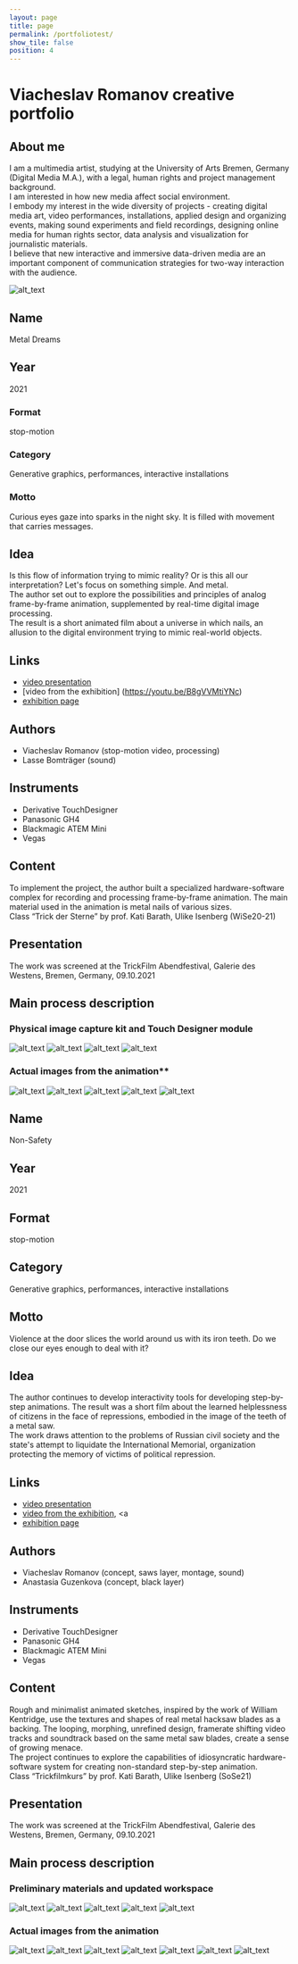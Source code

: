 ```yaml
---
layout: page
title: page
permalink: /portfoliotest/
show_tile: false
position: 4
---
```


# Viacheslav Romanov creative portfolio

## About me         
I am a multimedia artist, studying at the University of Arts Bremen, Germany (Digital Media M.A.), with a legal, human rights and project management background.  
I am interested in how new media affect social environment.  
I embody my interest in the wide diversity of projects - creating digital media art, video performances, installations, applied design and organizing events, making sound experiments and field recordings, designing online media 
for human rights sector, data analysis and visualization for journalistic materials.  
I believe that new interactive and immersive data-driven media are an important component of communication strategies for two-way interaction with the audience. 


![alt_text](images/image1.png "image_tooltip")
## Name
Metal Dreams

## Year
2021

### Format
stop-motion

### Category
Generative graphics, performances, interactive installations

### Motto
Curious eyes gaze into sparks in the night sky. It is filled with movement that carries messages. 

## Idea
Is this flow of information trying to mimic reality? Or is this all our interpretation? Let's focus on something simple. And metal.  
The author set out to explore the possibilities and principles of analog frame-by-frame animation, supplemented by real-time digital image processing.  
The result is a short animated film about a universe in which nails, an allusion to the digital environment trying to mimic real-world objects.

## Links
- [video presentation](https://www.youtube.com/watch?v=hoF9YWCXGP8)
- [video from the exhibition] (https://youtu.be/B8gVVMtiYNc)
- [exhibition page](https://www.gadewe.de/archiv-1/)

## Authors
- Viacheslav Romanov (stop-motion video, processing)
- Lasse Bomträger (sound) 

## Instruments
- Derivative TouchDesigner
- Panasonic GH4
- Blackmagic ATEM Mini
- Vegas

## Content
To implement the project, the author built a specialized hardware-software complex for recording and processing frame-by-frame animation. The main material used in the animation is metal nails of various sizes.  
Class “Trick der Sterne” by prof. Kati Barath, Ulike Isenberg (WiSe20-21)

## Presentation
The work was screened at the TrickFilm Abendfestival, Galerie des Westens, Bremen, Germany, 09.10.2021

## Main process description
### Physical image capture kit and Touch Designer module
![alt_text](images/image2.jpg "image_tooltip")
![alt_text](images/image3.png "image_tooltip")
![alt_text](images/image4.jpg "image_tooltip")
![alt_text](images/image5.jpg "image_tooltip")

### Actual images from the animation**
![alt_text](images/image6.png "image_tooltip")
![alt_text](images/image7.png "image_tooltip")
![alt_text](images/image8.png "image_tooltip")
![alt_text](images/image9.png "image_tooltip")
![alt_text](images/image10.png "image_tooltip")

## Name
Non-Safety

## Year
2021

## Format
stop-motion

## Category
Generative graphics, performances, interactive installations

## Motto
Violence at the door slices the world around us with its iron teeth. Do we close our eyes enough to deal with it?

## Idea
The author continues to develop interactivity tools for developing step-by-step animations. The result was a short film about the learned helplessness of citizens in the face of repressions, embodied in the image of the teeth of a metal saw.  
The work draws attention to the problems of Russian civil society and the state's attempt to liquidate the International Memorial, organization protecting the memory of victims of political repression.

## Links

- [video presentation](https://youtu.be/dtdSBjwnP1Q)
- [video from the exhibition](https://youtu.be/1qbdijwvhPE)</a>, <a 
- [exhibition page](https://www.gadewe.de/archiv-1/)
   
## Authors
- Viacheslav Romanov (concept, saws layer, montage, sound)
- Anastasia Guzenkova (concept, black layer) 

## Instruments
- Derivative TouchDesigner 
- Panasonic GH4 
- Blackmagic ATEM Mini
- Vegas

## Content
Rough and minimalist animated sketches, inspired by the work of William Kentridge, use the textures and shapes of real metal hacksaw blades as a backing. The looping, morphing, unrefined design, framerate shifting video tracks and soundtrack based on the same metal saw blades, create a sense of growing menace.  
The project continues to explore the capabilities of idiosyncratic hardware-software system for creating non-standard step-by-step animation.  
Class “Trickfilmkurs” by prof. Kati Barath, Ulike Isenberg (SoSe21)

## Presentation
The work was screened at the TrickFilm Abendfestival, Galerie des Westens, Bremen, Germany, 09.10.2021

## Main process description
### Preliminary materials and updated workspace
![alt_text](images/image11.png "image_tooltip")
![alt_text](images/image12.png "image_tooltip")
![alt_text](images/image13.jpg "image_tooltip")
![alt_text](images/image14.jpg "image_tooltip")
![alt_text](images/image15.jpg "image_tooltip")

### Actual images from the animation
![alt_text](images/image16.png "image_tooltip")
![alt_text](images/image17.png "image_tooltip")
![alt_text](images/image18.png "image_tooltip")
![alt_text](images/image19.png "image_tooltip")
![alt_text](images/image20.png "image_tooltip")
![alt_text](images/image21.png "image_tooltip")
![alt_text](images/image22.png "image_tooltip")